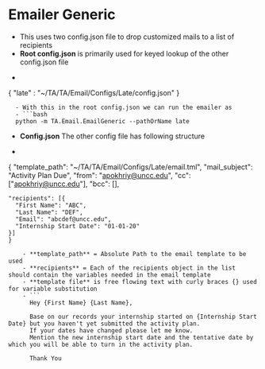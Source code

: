 # Emailer Generic
  - This uses two config.json file to drop customized mails to a list of recipients
  - **Root config.json** is primarily used for keyed lookup of the other config.json file
  - ```json
  {
    "late" : "~/TA/TA/Email/Configs/Late/config.json"
  }
```
  - With this in the root config.json we can run the emailer as
  - ```bash
  python -m TA.Email.EmailGeneric --pathOrName late
```
  - **Config.json** The other config file has following structure
  - ```json
  {
    "template_path": "~/TA/TA/Email/Configs/Late/email.tml",
    "mail_subject": "Activity Plan Due",
    "from": "apokhriy@uncc.edu",
    "cc": ["apokhriy@uncc.edu"],
    "bcc": [],

    "recipients": [{
      "First Name": "ABC",
      "Last Name": "DEF",
      "Email": "abcdef@uncc.edu",
      "Internship Start Date": "01-01-20"
    }]
    }
```
    - **template_path** = Absolute Path to the email template to be used
    - **recipients** = Each of the recipients object in the list should contain the variables needed in the email template
    - **template file** is free flowing text with curly braces {} used for variable substitution
    - ```
      Hey {First Name} {Last Name},

      Base on our records your internship started on {Internship Start Date} but you haven't yet submitted the activity plan.
      If your dates have changed please let me know.
      Mention the new internship start date and the tentative date by which you will be able to turn in the activity plan.

      Thank You
```
